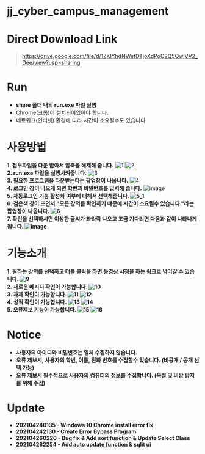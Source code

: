# jj_cyber_campus_management

# Direct Download Link
> https://drive.google.com/file/d/1ZKlYhdNWefDTjoXdPoC2Q5QwiVV2_Dee/view?usp=sharing

# Run
* <b>share 폴더 내의 run.exe 파일 실행</b>
* Chrome(크롬)이 설치되어있어야 합니다.
* 네트워크(인터넷) 환경에 따라 시간이 소요될수도 있습니다.

# 사용방법
<b>1. 첨부파일을 다운 받아서 압축을 해제해 줍니다.</b>
![1](https://user-images.githubusercontent.com/21982942/115864900-846e9a00-a472-11eb-90a7-7eadc214f8b0.png)
![2](https://user-images.githubusercontent.com/21982942/115864903-85073080-a472-11eb-9ea6-195d811d1230.JPG)
<br>
<b>2. run.exe 파일을 실행시켜줍니다.</b>
![3](https://user-images.githubusercontent.com/21982942/115864905-85073080-a472-11eb-917b-abd3b0460110.JPG)
<br>
<b>3. 필요한 프로그램을 다운받는다는 팝업창이 나옵니다.</b>
![4](https://user-images.githubusercontent.com/21982942/115864906-859fc700-a472-11eb-96dd-783dd99b9f50.JPG)
<br>
<b>4. 로그인 창이 나오게 되면 학번과 비밀번호를 입력해 줍니다.</b>
![image](https://user-images.githubusercontent.com/21982942/115865238-06f75980-a473-11eb-8a84-fbefdfeb89d1.png)
<br>
<b>5. 자동로그인 기능 활성화 여부에 대해서 선택해줍니다.
![5_1](https://user-images.githubusercontent.com/21982942/115864879-7f114f80-a472-11eb-9dc4-f38ec0a22839.JPG)
<br>
<b>6. 검은색 창이 뜨면서 "모든 강의를 확인하기 떄문에 시간이 소요될수 있습니다."라는 팝업창이 나옵니다.</b>
![6](https://user-images.githubusercontent.com/21982942/115864880-7fa9e600-a472-11eb-8b33-940b6a18d6a7.JPG)
<br>
<b>7. 확인을 선택하시면 이상한 글씨가 촤라락 나오고 조금 기다리면 다음과 같이 나타나게 됩니다. </b>
![image](https://user-images.githubusercontent.com/21982942/115865630-8be27300-a473-11eb-97d7-c4736e932d6c.png)

# 기능소개
<b>1. 원하는 강의를 선택하고 더블 클릭을 하면 동영상 시청을 하는 링크로 넘어갈 수 있습니다.</b>
![9](https://user-images.githubusercontent.com/21982942/115865834-d368ff00-a473-11eb-8d8b-cf2a5fab282b.JPG)
<br>
<b>2. 새로운 메시지 확인이 가능합니다.</b>
![10](https://user-images.githubusercontent.com/21982942/115865936-f398be00-a473-11eb-97ff-dd973e0763bb.JPG)
<br>
<b>3. 과제 확인이 가능합니다. </b>
![11](https://user-images.githubusercontent.com/21982942/115866011-11662300-a474-11eb-975c-5941173a320f.JPG)
![12](https://user-images.githubusercontent.com/21982942/115866081-26db4d00-a474-11eb-9641-20a36251c007.JPG)
<br>
<b>4. 성적 확인이 가능합니다. </b>
![13](https://user-images.githubusercontent.com/21982942/115866257-643fda80-a474-11eb-876a-447e2498b386.JPG)
![14](https://user-images.githubusercontent.com/21982942/115866252-630ead80-a474-11eb-8552-bb062cba9d30.JPG)
<br>
<b>5. 오류제보 기능이 가능합니다. </b>
![15](https://user-images.githubusercontent.com/21982942/115866331-7b7ec800-a474-11eb-9da7-0ee1f0e793f6.JPG)
![16](https://user-images.githubusercontent.com/21982942/115866325-7a4d9b00-a474-11eb-82a6-640cb8b4a141.JPG)


# Notice
* 사용자의 아이디와 비밀번호는 일체 수집하지 않습니다.
* 오류 제보시, 사용자의 학번, 이름, 전화 번호를 수집할수 있습니다. (비공개 / 공개 선택 가능)
* 오류 제보시 필수적으로 사용자의 컴퓨터의 정보를 수집합니다. (욕설 및 비방 방지를 위해 수집)

# Update
* 202104240135 - Windows 10 Chrome install error fix
* 202104242130 - Create Error Bypass Program
* 202104260220 - Bug fix & Add sort function & Update Select Class
* 202104282254 - Add auto update function & sqlit ui